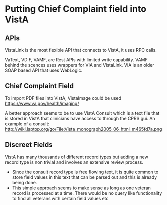 # Putting Chief Complaint field into VistA

## APIs

VistaLink is the most flexible API that connects to VistA, it uses RPC calls. 

VaText, VDIF, VAMF, are Rest APIs with limited write capability. 
VAMF behind the scences uses wrappers for VIA and VistaLink.
VIA is an older SOAP based API that uses WebLogic. 

## Chief Complaint Field

To import PDF files into VistA, VistaImage could be used
https://www.va.gov/health/imaging/

A better approach seems to be to use VistA Consult which is a text file that is stored in VistA that clinicians have access to through the CPRS gui. 
An example of a consult: http://wiki.laptop.org/go/File:Vista_monograph2005_06_html_m465fd7a.png

## Discreet Fields

VistA has many thousands of different record types but adding a new record type is non trivial and involves an extensive review process. 

- Since the consult record type is free flowing text, it is quite common to store field values in this text that can be parsed out and this is already being done.
- This simple approach seems to make sense as long as one veteran record is processed at a time. There would be no query like functionality to find all veterans with certain field values etc


